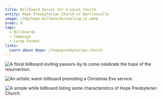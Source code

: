 ```yaml
---
title: Billboard Series for a Local Church
entity: Hope Presbyterian Church of Bartlesville
image: /img/hope-billboards/nailing-it.webp
order: 9
tags:
  - Billboards
  - Campaign
  - Large Format
links:
  Learn about Hope: //hopepresbyterian.church
---
```


![A floral billboard inviting passers-by to come celebrate the hope of the resurrection.](/img/hope-billboards/easter.webp)

![An artistic warm billboard promoting a Christmas Eve service.](/img/hope-billboards/lessons-and-carols.webp)

![A simple white billboard listing some characteristics of Hope Presbyterian Church.](/img/hope-billboards/conservative-points.webp)
